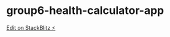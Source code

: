 # group6-health-calculator-app

[Edit on StackBlitz ⚡️](https://stackblitz.com/edit/group6-health-calculator-app)